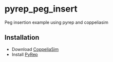 # pyrep_peg_insert
Peg insertion example using pyrep and coppeliasim

## Installation

- Download [CoppeliaSim](https://www.coppeliarobotics.com/)
- Install [PyRep](https://github.com/stepjam/PyRep)
